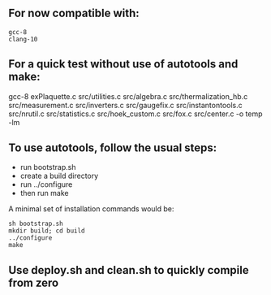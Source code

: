 ## For now compatible with:
```
gcc-8
clang-10
```

## For a quick test without use of autotools and make: 
gcc-8 exPlaquette.c src/utilities.c src/algebra.c src/thermalization_hb.c src/measurement.c src/inverters.c  src/gaugefix.c src/instantontools.c src/nrutil.c src/statistics.c src/hoek_custom.c src/fox.c src/center.c -o temp -lm

## To use autotools, follow the usual steps:
- run bootstrap.sh 
- create a build directory 
- run ../configure
- then run make

A minimal set of installation commands would be:
```
sh bootstrap.sh
mkdir build; cd build
../configure
make
```

## Use deploy.sh and clean.sh to quickly compile from zero
